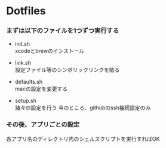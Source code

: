 # Dotfiles
### まずは以下のファイルを1つずつ実行する
- init.sh  
xcodeとbrewのインストール

- link.sh  
設定ファイル等のシンボリックリンクを貼る

- defaults.sh  
macの設定を変更する

- setup.sh  
諸々の設定を行う
今のところ、githubのssh接続設定のみ

### その後、アプリごとの設定
各アプリ名のディレクトリ内のシェルスクリプトを実行すればOK
